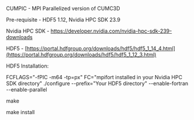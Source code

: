 CUMPIC - MPI Parallelized version of CUMC3D 

Pre-requisite - HDF5 1.12, Nvidia HPC SDK 23.9

Nvidia HPC SDK - https://developer.nvidia.com/nvidia-hpc-sdk-239-downloads

HDF5 - [https://portal.hdfgroup.org/downloads/hdf5/hdf5_1_14_4.html](https://portal.hdfgroup.org/downloads/hdf5/hdf5_1_12_3.html)

HDF5 Installation:

FCFLAGS="-fPIC -m64 -tp=px" FC="mpifort installed in your Nvidia HPC SDK directory" ./configure --prefix="Your HDF5 directory" --enable-fortran --enable-parallel

make

make install
